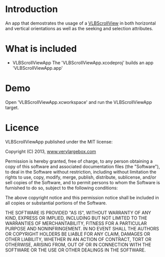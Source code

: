 # Introduction
An app that demostrates the usage of a [VLBScrollView][1] in both horizontal and vertical orientations as well as the seeking and selection attributes.

# What is included

* VLBScrollViewApp
The 'VLBScrollViewApp.xcodeproj' builds an app 'VLBScrollViewApp.app'

# Demo
Open 'VLBScrollViewApp.xcworkspace' and run the VLBScrollViewApp target.


[1]: https://github.com/qnoid/VLBScrollView

# Licence

VLBScrollViewApp published under the MIT license:

Copyright (C) 2013, www.verylargebox.com

Permission is hereby granted, free of charge, to any person obtaining a copy of this software and associated documentation files (the "Software"), to deal in the Software without restriction, including without limitation the rights to use, copy, modify, merge, publish, distribute, sublicense, and/or sell copies of the Software, and to permit persons to whom the Software is furnished to do so, subject to the following conditions:

The above copyright notice and this permission notice shall be included in all copies or substantial portions of the Software.

THE SOFTWARE IS PROVIDED "AS IS", WITHOUT WARRANTY OF ANY KIND, EXPRESS OR IMPLIED, INCLUDING BUT NOT LIMITED TO THE WARRANTIES OF MERCHANTABILITY, FITNESS FOR A PARTICULAR PURPOSE AND NONINFRINGEMENT. IN NO EVENT SHALL THE AUTHORS OR COPYRIGHT HOLDERS BE LIABLE FOR ANY CLAIM, DAMAGES OR OTHER LIABILITY, WHETHER IN AN ACTION OF CONTRACT, TORT OR OTHERWISE, ARISING FROM, OUT OF OR IN CONNECTION WITH THE SOFTWARE OR THE USE OR OTHER DEALINGS IN THE SOFTWARE.

